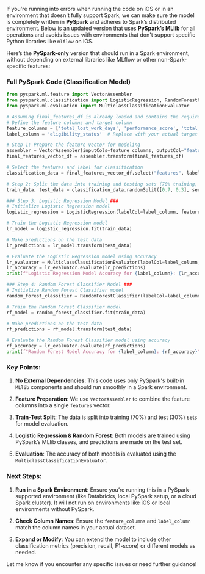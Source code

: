 If you're running into errors when running the code on iOS or in an environment that doesn't fully support Spark, we can make sure the model is completely written in **PySpark** and adheres to Spark’s distributed environment. Below is an updated version that uses **PySpark’s MLlib** for all operations and avoids issues with environments that don't support specific Python libraries like `mlflow` on iOS.

Here’s the **PySpark-only** version that should run in a Spark environment, without depending on external libraries like MLflow or other non-Spark-specific features:

### Full PySpark Code (Classification Model)

```python
from pyspark.ml.feature import VectorAssembler
from pyspark.ml.classification import LogisticRegression, RandomForestClassifier
from pyspark.ml.evaluation import MulticlassClassificationEvaluator

# Assuming final_features_df is already loaded and contains the required feature columns
# Define the feature columns and target column
feature_columns = ['total_lost_work_days', 'performance_score', 'total_medical_cost']  # Replace with actual feature columns
label_column = 'eligibility_status'  # Replace with your actual target column

# Step 1: Prepare the feature vector for modeling
assembler = VectorAssembler(inputCols=feature_columns, outputCol="features")
final_features_vector_df = assembler.transform(final_features_df)

# Select the features and label for classification
classification_data = final_features_vector_df.select("features", label_column)

# Step 2: Split the data into training and testing sets (70% training, 30% testing)
train_data, test_data = classification_data.randomSplit([0.7, 0.3], seed=42)

### Step 3: Logistic Regression Model ###
# Initialize Logistic Regression model
logistic_regression = LogisticRegression(labelCol=label_column, featuresCol="features")

# Train the Logistic Regression model
lr_model = logistic_regression.fit(train_data)

# Make predictions on the test data
lr_predictions = lr_model.transform(test_data)

# Evaluate the Logistic Regression model using accuracy
lr_evaluator = MulticlassClassificationEvaluator(labelCol=label_column, predictionCol="prediction", metricName="accuracy")
lr_accuracy = lr_evaluator.evaluate(lr_predictions)
print(f"Logistic Regression Model Accuracy for {label_column}: {lr_accuracy}")

### Step 4: Random Forest Classifier Model ###
# Initialize Random Forest Classifier model
random_forest_classifier = RandomForestClassifier(labelCol=label_column, featuresCol="features")

# Train the Random Forest Classifier model
rf_model = random_forest_classifier.fit(train_data)

# Make predictions on the test data
rf_predictions = rf_model.transform(test_data)

# Evaluate the Random Forest Classifier model using accuracy
rf_accuracy = lr_evaluator.evaluate(rf_predictions)
print(f"Random Forest Model Accuracy for {label_column}: {rf_accuracy}")
```

### Key Points:

1. **No External Dependencies**: This code uses only PySpark's built-in `MLlib` components and should run smoothly in a Spark environment.
   
2. **Feature Preparation**: We use `VectorAssembler` to combine the feature columns into a single `features` vector.

3. **Train-Test Split**: The data is split into training (70%) and test (30%) sets for model evaluation.

4. **Logistic Regression & Random Forest**: Both models are trained using PySpark’s MLlib classes, and predictions are made on the test set.

5. **Evaluation**: The accuracy of both models is evaluated using the `MulticlassClassificationEvaluator`.

### Next Steps:

1. **Run in a Spark Environment**: Ensure you’re running this in a PySpark-supported environment (like Databricks, local PySpark setup, or a cloud Spark cluster). It will not run on environments like iOS or local environments without PySpark.

2. **Check Column Names**: Ensure the `feature_columns` and `label_column` match the column names in your actual dataset.

3. **Expand or Modify**: You can extend the model to include other classification metrics (precision, recall, F1-score) or different models as needed.

Let me know if you encounter any specific issues or need further guidance!
